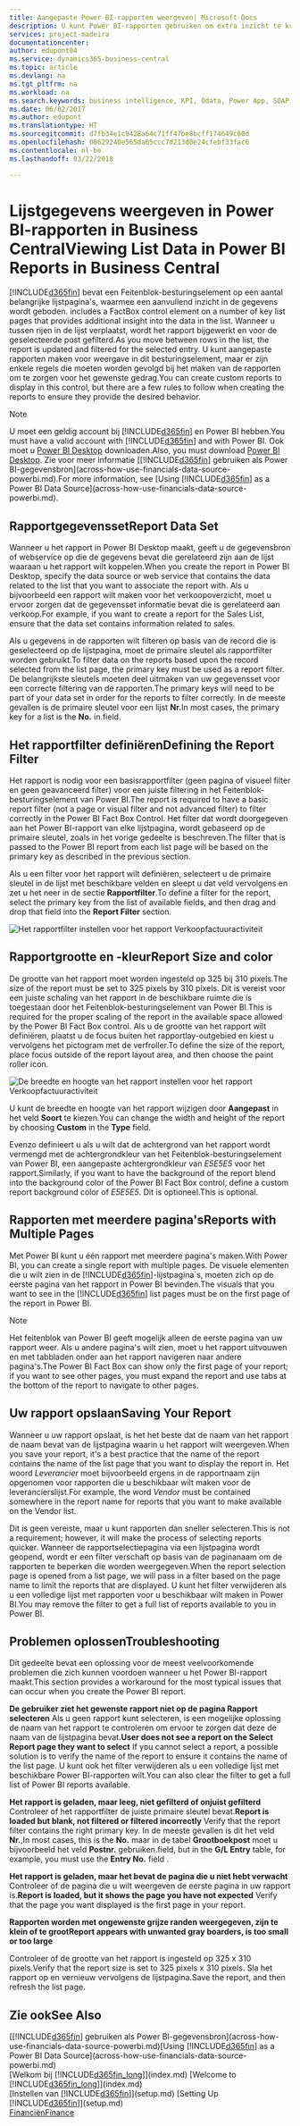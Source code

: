 ```yaml
---
title: Aangepaste Power BI-rapporten weergeven| Microsoft Docs
description: U kunt Power BI-rapporten gebruiken om extra inzicht te krijgen in gegevens in lijsten in Financials.
services: project-madeira
documentationcenter: 
author: edupont04
ms.service: dynamics365-business-central
ms.topic: article
ms.devlang: na
ms.tgt_pltfrm: na
ms.workload: na
ms.search.keywords: business intelligence, KPI, Odata, Power App, SOAP, analysis
ms.date: 06/02/2017
ms.author: edupont
ms.translationtype: HT
ms.sourcegitcommit: d7fb34e1c9428a64c71ff47be8bcff174649c00d
ms.openlocfilehash: 00629240e565da65ccc7d213d0e24cfebf33fac6
ms.contentlocale: nl-be
ms.lasthandoff: 03/22/2018

---
```

# <a name="viewing-list-data-in-power-bi-reports-in-business-central"></a><span data-ttu-id="7e82f-103">Lijstgegevens weergeven in Power BI-rapporten in Business Central</span><span class="sxs-lookup"><span data-stu-id="7e82f-103">Viewing List Data in Power BI Reports in Business Central</span></span> 
[!INCLUDE[d365fin](includes/d365fin_md.md)]<span data-ttu-id="7e82f-104"> bevat een Feitenblok-besturingselement op een aantal belangrijke lijstpagina's, waarmee een aanvullend inzicht in de gegevens wordt geboden.</span><span class="sxs-lookup"><span data-stu-id="7e82f-104"> includes a FactBox control element on a number of key list pages that provides additional insight into the data in the list.</span></span> <span data-ttu-id="7e82f-105">Wanneer u tussen rijen in de lijst verplaatst, wordt het rapport bijgewerkt en voor de geselecteerde post gefilterd.</span><span class="sxs-lookup"><span data-stu-id="7e82f-105">As you move between rows in the list, the report is updated and filtered for the selected entry.</span></span> <span data-ttu-id="7e82f-106">U kunt aangepaste rapporten maken voor weergave in dit besturingselement, maar er zijn enkele regels die moeten worden gevolgd bij het maken van de rapporten om te zorgen voor het gewenste gedrag.</span><span class="sxs-lookup"><span data-stu-id="7e82f-106">You can create custom reports to display in this control, but there are a few rules to follow when creating the reports to ensure they provide the desired behavior.</span></span>  

> [!NOTE]  
>   <span data-ttu-id="7e82f-107">U moet een geldig account bij [!INCLUDE[d365fin](includes/d365fin_md.md)] en Power BI hebben.</span><span class="sxs-lookup"><span data-stu-id="7e82f-107">You must have a valid account with [!INCLUDE[d365fin](includes/d365fin_md.md)] and with Power BI.</span></span> <span data-ttu-id="7e82f-108">Ook moet u [Power BI Desktop](https://powerbi.microsoft.com/en-us/desktop/) downloaden.</span><span class="sxs-lookup"><span data-stu-id="7e82f-108">Also, you must download [Power BI Desktop](https://powerbi.microsoft.com/en-us/desktop/).</span></span> <span data-ttu-id="7e82f-109">Zie voor meer informatie [[!INCLUDE[d365fin](includes/d365fin_md.md)] gebruiken als Power BI-gegevensbron](across-how-use-financials-data-source-powerbi.md).</span><span class="sxs-lookup"><span data-stu-id="7e82f-109">For more information, see [Using [!INCLUDE[d365fin](includes/d365fin_md.md)] as a Power BI Data Source](across-how-use-financials-data-source-powerbi.md).</span></span>  

## <a name="report-data-set"></a><span data-ttu-id="7e82f-110">Rapportgegevensset</span><span class="sxs-lookup"><span data-stu-id="7e82f-110">Report Data Set</span></span>
<span data-ttu-id="7e82f-111">Wanneer u het rapport in Power BI Desktop maakt, geeft u de gegevensbron of webservice op die de gegevens bevat die gerelateerd zijn aan de lijst waaraan u het rapport wilt koppelen.</span><span class="sxs-lookup"><span data-stu-id="7e82f-111">When you create the report in Power BI Desktop, specify the data source or web service that contains the data related to the list that you want to associate the report with.</span></span> <span data-ttu-id="7e82f-112">Als u bijvoorbeeld een rapport wilt maken voor het verkoopoverzicht, moet u ervoor zorgen dat de gegevensset informatie bevat die is gerelateerd aan verkoop.</span><span class="sxs-lookup"><span data-stu-id="7e82f-112">For example, if you want to create a report for the Sales List, ensure that the data set contains information related to sales.</span></span>  

<span data-ttu-id="7e82f-113">Als u gegevens in de rapporten wilt filteren op basis van de record die is geselecteerd op de lijstpagina, moet de primaire sleutel als rapportfilter worden gebruikt.</span><span class="sxs-lookup"><span data-stu-id="7e82f-113">To filter data on the reports based upon the record selected from the list page, the primary key must be used as a report filter.</span></span> <span data-ttu-id="7e82f-114">De belangrijkste sleutels moeten deel uitmaken van uw gegevensset voor een correcte filtering van de rapporten.</span><span class="sxs-lookup"><span data-stu-id="7e82f-114">The primary keys will need to be part of your data set in order for the reports to filter correctly.</span></span> <span data-ttu-id="7e82f-115">In de meeste gevallen is de primaire sleutel voor een lijst **Nr.**</span><span class="sxs-lookup"><span data-stu-id="7e82f-115">In most cases, the primary key for a list is the **No.**</span></span> <span data-ttu-id="7e82f-116">in.</span><span class="sxs-lookup"><span data-stu-id="7e82f-116">field.</span></span>  

## <a name="defining-the-report-filter"></a><span data-ttu-id="7e82f-117">Het rapportfilter definiëren</span><span class="sxs-lookup"><span data-stu-id="7e82f-117">Defining the Report Filter</span></span>
<span data-ttu-id="7e82f-118">Het rapport is nodig voor een basisrapportfilter (geen pagina of visueel filter en geen geavanceerd filter) voor een juiste filtering in het Feitenblok-besturingselement van Power BI.</span><span class="sxs-lookup"><span data-stu-id="7e82f-118">The report is required to have a basic report filter (not a page or visual filter and not advanced filter) to filter correctly in the Power BI Fact Box Control.</span></span> <span data-ttu-id="7e82f-119">Het filter dat wordt doorgegeven aan het Power BI-rapport van elke lijstpagina, wordt gebaseerd op de primaire sleutel, zoals in het vorige gedeelte is beschreven.</span><span class="sxs-lookup"><span data-stu-id="7e82f-119">The filter that is passed to the Power BI report from each list page will be based on the primary key as described in the previous section.</span></span>  

<span data-ttu-id="7e82f-120">Als u een filter voor het rapport wilt definiëren, selecteert u de primaire sleutel in de lijst met beschikbare velden en sleept u dat veld vervolgens en zet u het neer in de sectie **Rapportfilter**.</span><span class="sxs-lookup"><span data-stu-id="7e82f-120">To define a filter for the report, select the primary key from the list of available fields, and then drag and drop that field into the **Report Filter** section.</span></span>  

![Het rapportfilter instellen voor het rapport Verkoopfactuuractiviteit](./media/across-how-use-powerbi-reports-factbox/financials-powerbi-report-filter.png)

## <a name="report-size-and-color"></a><span data-ttu-id="7e82f-122">Rapportgrootte en -kleur</span><span class="sxs-lookup"><span data-stu-id="7e82f-122">Report Size and color</span></span>
<span data-ttu-id="7e82f-123">De grootte van het rapport moet worden ingesteld op 325 bij 310 pixels.</span><span class="sxs-lookup"><span data-stu-id="7e82f-123">The size of the report must be set to 325 pixels by 310 pixels.</span></span> <span data-ttu-id="7e82f-124">Dit is vereist voor een juiste schaling van het rapport in de beschikbare ruimte die is toegestaan door het Feitenblok-besturingselement van Power BI.</span><span class="sxs-lookup"><span data-stu-id="7e82f-124">This is required for the proper scaling of the report in the available space allowed by the Power BI Fact Box control.</span></span> <span data-ttu-id="7e82f-125">Als u de grootte van het rapport wilt definiëren, plaatst u de focus buiten het rapportlay-outgebied en kiest u vervolgens het pictogram met de verfroller.</span><span class="sxs-lookup"><span data-stu-id="7e82f-125">To define the size of the report, place focus outside of the report layout area, and then choose the paint roller icon.</span></span>

![De breedte en hoogte van het rapport instellen voor het rapport Verkoopfactuuractiviteit](./media/across-how-use-powerbi-reports-factbox/financials-powerbi-report-sizing.png)

<span data-ttu-id="7e82f-127">U kunt de breedte en hoogte van het rapport wijzigen door **Aangepast** in het veld **Soort** te kiezen.</span><span class="sxs-lookup"><span data-stu-id="7e82f-127">You can change the width and height of the report by choosing **Custom** in the **Type** field.</span></span>

<span data-ttu-id="7e82f-128">Evenzo definieert u als u wilt dat de achtergrond van het rapport wordt vermengd met de achtergrondkleur van het Feitenblok-besturingselement van Power BI, een aangepaste achtergrondkleur van *E5E5E5* voor het rapport.</span><span class="sxs-lookup"><span data-stu-id="7e82f-128">Similarly, if you want to have the background of the report blend into the background color of the Power BI Fact Box control, define a custom report background color of *E5E5E5*.</span></span> <span data-ttu-id="7e82f-129">Dit is optioneel.</span><span class="sxs-lookup"><span data-stu-id="7e82f-129">This is optional.</span></span>  

## <a name="reports-with-multiple-pages"></a><span data-ttu-id="7e82f-130">Rapporten met meerdere pagina's</span><span class="sxs-lookup"><span data-stu-id="7e82f-130">Reports with Multiple Pages</span></span>
<span data-ttu-id="7e82f-131">Met Power BI kunt u één rapport met meerdere pagina's maken.</span><span class="sxs-lookup"><span data-stu-id="7e82f-131">With Power BI, you can create a single report with multiple pages.</span></span> <span data-ttu-id="7e82f-132">De visuele elementen die u wilt zien in de [!INCLUDE[d365fin](includes/d365fin_md.md)]-lijstpagina´s, moeten zich op de eerste pagina van het rapport in Power BI bevinden.</span><span class="sxs-lookup"><span data-stu-id="7e82f-132">The visuals that you want to see in the [!INCLUDE[d365fin](includes/d365fin_md.md)] list pages must be on the first page of the report in Power BI.</span></span>  

> [!NOTE]  
>  <span data-ttu-id="7e82f-133">Het feitenblok van Power BI geeft mogelijk alleen de eerste pagina van uw rapport weer. Als u andere pagina's wilt zien, moet u het rapport uitvouwen en met tabbladen onder aan het rapport navigeren naar andere pagina's.</span><span class="sxs-lookup"><span data-stu-id="7e82f-133">The Power BI Fact Box can show only the first page of your report; if you want to see other pages, you must expand the report and use tabs at the bottom of the report to navigate to other pages.</span></span>  

## <a name="saving-your-report"></a><span data-ttu-id="7e82f-134">Uw rapport opslaan</span><span class="sxs-lookup"><span data-stu-id="7e82f-134">Saving Your Report</span></span>

<span data-ttu-id="7e82f-135">Wanneer u uw rapport opslaat, is het het beste dat de naam van het rapport de naam bevat van de lijstpagina waarin u het rapport wilt weergeven.</span><span class="sxs-lookup"><span data-stu-id="7e82f-135">When you save your report, it's a best practice that the name of the report contains the name of the list page that you want to display the report in.</span></span> <span data-ttu-id="7e82f-136">Het woord *Leverancier* moet bijvoorbeeld ergens in de rapportnaam zijn opgenomen voor rapporten die u beschikbaar wilt maken voor de leverancierslijst.</span><span class="sxs-lookup"><span data-stu-id="7e82f-136">For example, the word *Vendor* must be contained somewhere in the report name for reports that you want to make available on the Vendor list.</span></span>  

<span data-ttu-id="7e82f-137">Dit is geen vereiste, maar u kunt rapporten dan sneller selecteren.</span><span class="sxs-lookup"><span data-stu-id="7e82f-137">This is not a requirement; however, it will make the process of selecting reports quicker.</span></span> <span data-ttu-id="7e82f-138">Wanneer de rapportselectiepagina via een lijstpagina wordt geopend, wordt er een filter verschaft op basis van de paginanaam om de rapporten te beperken die worden weergegeven.</span><span class="sxs-lookup"><span data-stu-id="7e82f-138">When the report selection page is opened from a list page, we will pass in a filter based on the page name to limit the reports that are displayed.</span></span>  <span data-ttu-id="7e82f-139">U kunt het filter verwijderen als u een volledige lijst met rapporten voor u beschikbaar wilt maken in Power BI.</span><span class="sxs-lookup"><span data-stu-id="7e82f-139">You may remove the filter to get a full list of reports available to you in Power BI.</span></span>  

## <a name="troubleshooting"></a><span data-ttu-id="7e82f-140">Problemen oplossen</span><span class="sxs-lookup"><span data-stu-id="7e82f-140">Troubleshooting</span></span>
<span data-ttu-id="7e82f-141">Dit gedeelte bevat een oplossing voor de meest veelvoorkomende problemen die zich kunnen voordoen wanneer u het Power BI-rapport maakt.</span><span class="sxs-lookup"><span data-stu-id="7e82f-141">This section provides a workaround for the most typical issues that can occur when you create the Power BI report.</span></span>  

<span data-ttu-id="7e82f-142">**De gebruiker ziet het gewenste rapport niet op de pagina Rapport selecteren** Als u geen rapport kunt selecteren, is een mogelijke oplossing de naam van het rapport te controleren om ervoor te zorgen dat deze de naam van de lijstpagina bevat.</span><span class="sxs-lookup"><span data-stu-id="7e82f-142">**User does not see a report on the Select Report page they want to select** If you cannot select a report, a possible solution is to verify the name of the report to ensure it contains the name of the list page.</span></span> <span data-ttu-id="7e82f-143">U kunt ook het filter verwijderen als u een volledige lijst met beschikbare Power BI-rapporten wilt.</span><span class="sxs-lookup"><span data-stu-id="7e82f-143">You can also clear the filter to get a full list of Power BI reports available.</span></span>  

<span data-ttu-id="7e82f-144">**Het rapport is geladen, maar leeg, niet gefilterd of onjuist gefilterd** Controleer of het rapportfilter de juiste primaire sleutel bevat.</span><span class="sxs-lookup"><span data-stu-id="7e82f-144">**Report is loaded but blank, not filtered or filtered incorrectly** Verify that the report filter contains the right primary key.</span></span> <span data-ttu-id="7e82f-145">In de meeste gevallen is dit het veld **Nr.**,</span><span class="sxs-lookup"><span data-stu-id="7e82f-145">In most cases, this is the **No.**</span></span> <span data-ttu-id="7e82f-146">maar in de tabel **Grootboekpost** moet u bijvoorbeeld het veld **Postnr.** gebruiken.</span><span class="sxs-lookup"><span data-stu-id="7e82f-146">field, but in the **G/L Entry** table, for example, you must use the **Entry No.** field  .</span></span>

<span data-ttu-id="7e82f-147">**Het rapport is geladen, maar het bevat de pagina die u niet hebt verwacht** Controleer of de pagina die u wilt weergeven de eerste pagina in uw rapport is.</span><span class="sxs-lookup"><span data-stu-id="7e82f-147">**Report is loaded, but it shows the page you have not expected** Verify that the page you want displayed is the first page in your report.</span></span>  

<span data-ttu-id="7e82f-148">**Rapporten worden met ongewenste grijze randen weergegeven, zijn te klein of te groot**</span><span class="sxs-lookup"><span data-stu-id="7e82f-148">**Report appears with unwanted gray boarders, is too small or too large**</span></span>

<span data-ttu-id="7e82f-149">Controleer of de grootte van het rapport is ingesteld op 325 x 310 pixels.</span><span class="sxs-lookup"><span data-stu-id="7e82f-149">Verify that the report size is set to 325 pixels x 310 pixels.</span></span> <span data-ttu-id="7e82f-150">Sla het rapport op en vernieuw vervolgens de lijstpagina.</span><span class="sxs-lookup"><span data-stu-id="7e82f-150">Save the report, and then refresh the list page.</span></span>  

## <a name="see-also"></a><span data-ttu-id="7e82f-151">Zie ook</span><span class="sxs-lookup"><span data-stu-id="7e82f-151">See Also</span></span>
<span data-ttu-id="7e82f-152">[[!INCLUDE[d365fin](includes/d365fin_md.md)] gebruiken als Power BI-gegevensbron](across-how-use-financials-data-source-powerbi.md)</span><span class="sxs-lookup"><span data-stu-id="7e82f-152">[Using [!INCLUDE[d365fin](includes/d365fin_md.md)] as a Power BI Data Source](across-how-use-financials-data-source-powerbi.md)</span></span>  
<span data-ttu-id="7e82f-153">[Welkom bij [!INCLUDE[d365fin_long](includes/d365fin_long_md.md)]](index.md)  </span><span class="sxs-lookup"><span data-stu-id="7e82f-153">[Welcome to [!INCLUDE[d365fin_long](includes/d365fin_long_md.md)]](index.md)  </span></span>  
<span data-ttu-id="7e82f-154">[Instellen van [!INCLUDE[d365fin](includes/d365fin_md.md)]](setup.md)  </span><span class="sxs-lookup"><span data-stu-id="7e82f-154">[Setting Up [!INCLUDE[d365fin](includes/d365fin_md.md)]](setup.md)  </span></span>  
[<span data-ttu-id="7e82f-155">Financiën</span><span class="sxs-lookup"><span data-stu-id="7e82f-155">Finance</span></span>](finance.md)  

